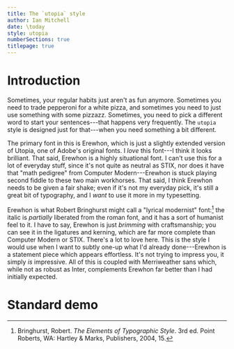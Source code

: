 ```yaml
---
title: The `utopia` style
author: Ian Mitchell
date: \today
style: utopia
numberSections: true
titlepage: true
---
```


# Introduction
Sometimes, your regular habits just aren't as fun anymore. Sometimes you need
to trade pepperoni for a white pizza, and sometimes you need to just use
something with some pizzazz. Sometimes, you need to pick a different word to
start your sentences---that happens very frequently. The `utopia` style is
designed just for that---when you need something a bit different.

The primary font in this is Erewhon, which is just a slightly extended version
of Utopia, one of Adobe's original fonts. I *love* this font---I think it
looks brilliant. That said, Erewhon is a highly situational font. I can't use 
this for a lot of everyday stuff, since it's not quite as neutral as STIX,
nor does it have that "math pedigree" from Computer Modern---Erewhon is stuck
playing second fiddle to these two main workhorses. That said, I think
Erewhon needs to be given a fair shake; even if it's not my everyday pick,
it's still a great bit of typography, and I *want* to use it more in my
typesetting.

Erewhon is what Robert Bringhurst might call a "lyrical modernist"
font:[^bringhurst] the italic is *partially* liberated from the roman font,
and it has a sort of humanist feel to it. I have to say, Erewhon is just 
*brimming* with craftsmanship; you can see it in the ligatures and kerning, 
which are far more complete than Computer Modern or STIX. There's a lot to
love here. This is the style I would use when I want to subtly one-up what
I'd already done---Erewhon is a statement piece which appears effortless. It's
not trying to impress you, it simply *is* impressive. All of this is coupled
with Merriweather sans which, while not as robust as Inter, complements
Erewhon far better than I had initially expected.


[^bringhurst]: Bringhurst, Robert. *The Elements of Typographic Style*. 3rd 
ed. Point Roberts, WA: Hartley & Marks, Publishers, 2004, 15.


# Standard demo
